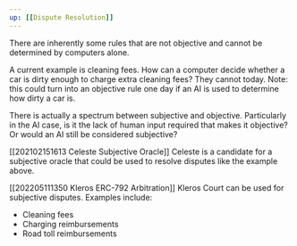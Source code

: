 ```yaml
---
up: [[Dispute Resolution]]
---
```


There are inherently some rules that are not objective and cannot be determined by computers alone.

A current example is cleaning fees. How can a computer decide whether a car is dirty enough to charge extra cleaning fees? They cannot today. Note: this could turn into an objective rule one day if an AI is used to determine how dirty a car is.

There is actually a spectrum between subjective and objective. Particularly in the AI case, is it the lack of human input required that makes it objective? Or would an AI still be considered subjective?

[[202102151613 Celeste Subjective Oracle]] Celeste is a candidate for a subjective oracle that could be used to resolve disputes like the example above.

[[202205111350 Kleros ERC-792 Arbitration]] Kleros Court can be used for subjective disputes. Examples include:
- Cleaning fees
- Charging reimbursements
- Road toll reimbursements